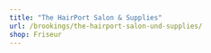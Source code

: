 ```yaml
---
title: "The HairPort Salon & Supplies"
url: /brookings/the-hairport-salon-und-supplies/
shop: Friseur
---
```

